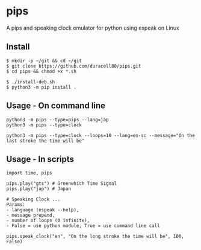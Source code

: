 # pips
A pips and speaking clock emulator for python using espeak on Linux

## Install
```
$ mkdir -p ~/git && cd ~/git
$ git clone https://github.com/duracell80/pips.git
$ cd pips && chmod +x *.sh

$ ./install-deb.sh
$ python3 -m pip install .
```

## Usage - On command line
```
python3 -m pips --type=pips --lang=jap
python3 -m pips --type=clock

python3 -m pips --type=clock --loops=10 --lang=en-sc --message="On the last stroke the time will be"
```

## Usage - In scripts
```
import time, pips

pips.play("gts") # Greenwhich Time Signal
pips.play("jap") # Japan

# Speaking Clock ...
Params: 
- language (espeak --help), 
- message prepend,  
- number of loops (0 infinite), 
- False = use python module, True = use command line call

pips.speak_clock("en", "On the long stroke the time will be", 100, False)
```
